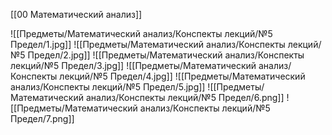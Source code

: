 [[00 Математический анализ]]

![[Предметы/Математический анализ/Конспекты лекций/№5 Предел/1.jpg]]
![[Предметы/Математический анализ/Конспекты лекций/№5 Предел/2.jpg]]
![[Предметы/Математический анализ/Конспекты лекций/№5 Предел/3.jpg]]
![[Предметы/Математический анализ/Конспекты лекций/№5 Предел/4.jpg]]
![[Предметы/Математический анализ/Конспекты лекций/№5 Предел/5.jpg]]
![[Предметы/Математический анализ/Конспекты лекций/№5 Предел/6.png]]
![[Предметы/Математический анализ/Конспекты лекций/№5 Предел/7.png]]